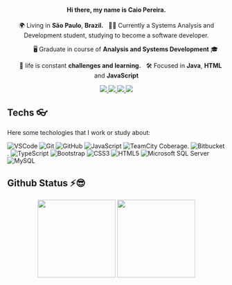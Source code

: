 <h4 align="center">
  Hi there, my name is Caio Pereira.
</h4>
<p align="center">
  🌍 Living in <b>São Paulo</b>, <b>Brazil.</b> &nbsp; 👨‍💻 Currently a Systems Analysis and Development student, studying to become a software developer. 
</p>
<p align="center"> 
&nbsp;&nbsp;&nbsp;&nbsp;&nbsp;&nbsp; &nbsp;&nbsp;&nbsp;&nbsp;🖥 Graduate in course of <b>Analysis and Systems Development</b> 🎓
</p>
<p align="center">
 &nbsp; &nbsp;&nbsp;&nbsp;🤘  life is constant  <b>challenges and learning.</b> &nbsp; 🛠 Focused in <b>Java</b>, <b>HTML</b> and <b>JavaScript</b>
</p>

<p align="center">   
  <a
    href="caio.pereira_2011@hotmail.com" 
    alt="Outlook"
    target="blank"
  >
    <img src="https://img.shields.io/badge/-Outlook-007ACC?style=flat&logo=microsoft-outlook&logoColor=white" />
  </a>
  <a
    href="www.linkedin.com/in/caio-psantos" 
    alt="LinkedIn"
    target="blank"
  >
    <img src="https://img.shields.io/badge/-LinkedIn-007ACC?style=flat&logo=Linkedin&logoColor=white" />
  </a>
  <a
    href="https://github.com/CaioPSantos"
    alt="GitHub"
    target="blank"
  >
    <img src="https://img.shields.io/badge/-GitHub-000?style=flat&logo=Github&logoColor=white" />
  </a>
    <a
    href="https://www.instagram.com/caio_lx/" 
    alt="Instagram"
    target="blank"
  >
    <img src="https://img.shields.io/badge/-Instagram-563D7C?style=flat&logo=Instagram&logoColor=white" />
  </a>
</p>




## Techs 👓
Here some techologies that I work or study about:

![VSCode](https://img.shields.io/badge/-VSCode-007ACC?style=flat-square&logo=visual-studio-code&logoColor=white)
![Git](https://img.shields.io/badge/-Git-black?style=flat-square&logo=git)
![GitHub](https://img.shields.io/badge/-GitHub-181717?style=flat-square&logo=github)
![JavaScript](https://img.shields.io/badge/-JavaScript-black?style=flat-square&logo=javascript)
![TeamCity Coberage](https://img.shields.io/teamcity/coverage/:buildId).
![Bitbucket](https://img.shields.io/bitbucket/pr/:user/:repo).
![TypeScript](https://img.shields.io/badge/-TypeScript-007ACC?style=flat-square&logo=typescript)
![Bootstrap](https://img.shields.io/badge/-Bootstrap-563D7C?style=flat-square&logo=bootstrap)
![CSS3](https://img.shields.io/badge/-CSS3-1572B6?style=flat-square&logo=css3)
![HTML5](https://img.shields.io/badge/-HTML5-E34F26?style=flat-square&logo=html5&logoColor=white)
![Microsoft SQL Server](https://img.shields.io/badge/-SQL%20Server-CC2927?style=flat-square&logo=microsoft-sql-server&logoColor=white)
![MySQL](https://img.shields.io/badge/-MySQL-4479A1?style=flat-square&logo=mysql&logoColor=white)


## Github Status ⚡😎

<p align="center">
  <img height="180em" src="https://github-readme-stats.vercel.app/api?username=CaioPSantos&show_icons=true&theme=dracula&include_all_commits=true&count_private=true"/>
  <img height="180em" src="https://github-readme-stats.vercel.app/api/top-langs/?username=CaioPSantos&layout=compact&langs_count=16&theme=dracula"/>
</p>



